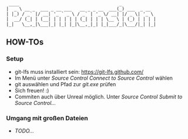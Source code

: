      ____                                      _             
    |  _ \ __ _  ___ _ __ ___   __ _ _ __  ___(_) ___  _ __  
    | |_) / _` |/ __| '_ ` _ \ / _` | '_ \/ __| |/ _ \| '_ \ 
    |  __/ (_| | (__| | | | | | (_| | | | \__ \ | (_) | | | |
    |_|   \__,_|\___|_| |_| |_|\__,_|_| |_|___/_|\___/|_| |_|
    


## HOW-TOs

### Setup
- git-lfs muss installiert sein: https://git-lfs.github.com/
- Im Menü unter _Source Control_ _Connect to Source Control_ wählen
- git auswählen und Pfad zur _git.exe_ prüfen
- Sich freuen! :)
- Commiten auch über Unreal möglich. Unter _Source Control_ _Submit to Source Control..._


### Umgang mit großen Dateien
- _TODO..._
